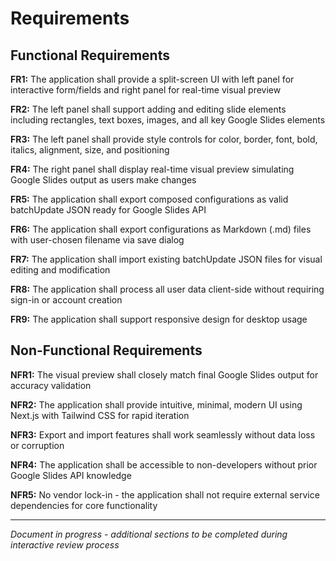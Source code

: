 # Requirements

## Functional Requirements

**FR1:** The application shall provide a split-screen UI with left panel for interactive form/fields and right panel for real-time visual preview

**FR2:** The left panel shall support adding and editing slide elements including rectangles, text boxes, images, and all key Google Slides elements

**FR3:** The left panel shall provide style controls for color, border, font, bold, italics, alignment, size, and positioning

**FR4:** The right panel shall display real-time visual preview simulating Google Slides output as users make changes

**FR5:** The application shall export composed configurations as valid batchUpdate JSON ready for Google Slides API

**FR6:** The application shall export configurations as Markdown (.md) files with user-chosen filename via save dialog

**FR7:** The application shall import existing batchUpdate JSON files for visual editing and modification  

**FR8:** The application shall process all user data client-side without requiring sign-in or account creation

**FR9:** The application shall support responsive design for desktop usage

## Non-Functional Requirements

**NFR1:** The visual preview shall closely match final Google Slides output for accuracy validation

**NFR2:** The application shall provide intuitive, minimal, modern UI using Next.js with Tailwind CSS for rapid iteration

**NFR3:** Export and import features shall work seamlessly without data loss or corruption

**NFR4:** The application shall be accessible to non-developers without prior Google Slides API knowledge

**NFR5:** No vendor lock-in - the application shall not require external service dependencies for core functionality

---

*Document in progress - additional sections to be completed during interactive review process*